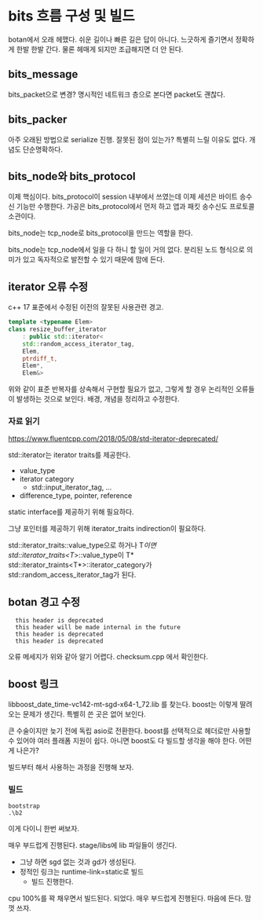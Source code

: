 # bits 흐름 구성 및 빌드 

botan에서 오래 헤맸다. 쉬운 길이나 빠른 길은 답이 아니다. 느긋하게 즐기면서 정확하게 
한발 한발 간다. 물론 헤매게 되지만 조급해지면 더 안 된다. 

## bits_message 

bits_packet으로 변경? 명시적인 네트워크 층으로 본다면 packet도 괜찮다. 

## bits_packer 

아주 오래된 방법으로 serialize 진행. 잘못된 점이 있는가? 
특별히 느릴 이유도 없다. 개념도 단순명확하다.

## bits_node와 bits_protocol 

이제 핵심이다. bits_protocol이 session 내부에서 쓰였는데 이제 세션은 
바이트 송수신 기능만 수행한다. 가공은 bits_protocol에서 먼저 하고 
앱과 패킷 송수신도 프로토콜 소관이다. 

bits_node는 tcp_node로 bits_protocol을 만드는 역할을 한다. 

bits_node는 tcp_node에서 일을 다 하니 할 일이 거의 없다. 분리된 노드 형식으로 의미가 있고
독자적으로 발전할 수 있기 때문에 맘에 든다. 

## iterator 오류 수정 

c++ 17 표준에서 수정된 이전의 잘못된 사용관련 경고. 

```c++
template <typename Elem>
class resize_buffer_iterator
	: public std::iterator<
	std::random_access_iterator_tag,
	Elem,
	ptrdiff_t,
	Elem*,
	Elem&>
```
위와 같이 표준 반복자를 상속해서 구현할 필요가 없고, 그렇게 할 경우 논리적인 오류들이 발생하는 것으로 보인다.
배경, 개념을 정리하고 수정한다.

### 자료 읽기 

https://www.fluentcpp.com/2018/05/08/std-iterator-deprecated/

std::iterator는 iterator traits를 제공한다. 
- value_type
- iterator category 
  - std::input_iterator_tag, ... 
- difference_type, pointer, reference

static interface를 제공하기 위해 필요하다.


그냥 포인터를 제공하기 위해 iterator_traits indirection이 필요하다. 

std::iterator_traits<Iterator>::value_type으로 하거나 
T*이면 std::iterator_traits<T*>::value_type이 T*
std::iterator_traints<T*>::iterator_category가 std::random_access_iterator_tag가 된다. 




## botan 경고 수정 

```
  this header is deprecated
  this header will be made internal in the future
  this header is deprecated
  this header is deprecated
```

오류 메세지가 위와 같아 알기 어렵다. checksum.cpp 에서 확인한다. 


## boost 링크 

libboost_date_time-vc142-mt-sgd-x64-1_72.lib 를 찾는다. boost는 이렇게 딸려 오는 문제가 생긴다. 
특별히 쓴 곳은 없어 보인다.

큰 수술이지만 늦기 전에 독립 asio로 전환한다. boost를 선택적으로 헤더로만 사용할 수 있어야 
여러 플래폼 지원이 쉽다. 아니면 boost도 다 빌드할 생각을 해야 한다. 어떤게 나은가? 

빌드부터 해서 사용하는 과정을 진행해 보자. 

### 빌드 

```
bootstrap 
.\b2 
```

이게 다이니 한번 써보자. 

매우 부드럽게 진행된다. stage/libs에 lib 파일들이 생긴다. 


- 그냥 하면 sgd 없는 것과 gd가 생성된다. 
- 정적인 링크는 runtime-link=static로 빌드 
  - 빌드 진행한다. 

cpu 100%를 꽉 채우면서 빌드된다. 
되었다. 매우 부드럽게 진행된다. 마음에 든다. 맘껏 쓰자.

